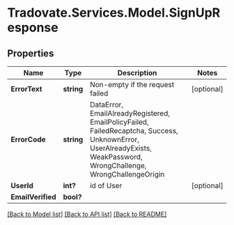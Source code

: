# Tradovate.Services.Model.SignUpResponse
## Properties

Name | Type | Description | Notes
------------ | ------------- | ------------- | -------------
**ErrorText** | **string** | Non-empty if the request failed | [optional] 
**ErrorCode** | **string** | DataError, EmailAlreadyRegistered, EmailPolicyFailed, FailedRecaptcha, Success, UnknownError, UserAlreadyExists, WeakPassword, WrongChallenge, WrongChallengeOrigin | 
**UserId** | **int?** | id of User | [optional] 
**EmailVerified** | **bool?** |  | 

[[Back to Model list]](../README.md#documentation-for-models) [[Back to API list]](../README.md#documentation-for-api-endpoints) [[Back to README]](../README.md)

